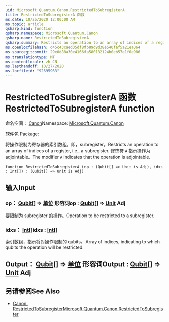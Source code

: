 ```yaml
---
uid: Microsoft.Quantum.Canon.RestrictedToSubregisterA
title: RestrictedToSubregisterA 函数
ms.date: 10/26/2020 12:00:00 AM
ms.topic: article
qsharp.kind: function
qsharp.namespace: Microsoft.Quantum.Canon
qsharp.name: RestrictedToSubregisterA
qsharp.summary: Restricts an operation to an array of indices of a register, i.e., a subregister. The modifier `A` indicates that the operation is adjointable.
ms.openlocfilehash: d45c43caed35df8fb89d9d38e540faf5a21ea064
ms.sourcegitcommit: 29e0d88a30e4166fa580132124b0eb57e1f0e986
ms.translationtype: MT
ms.contentlocale: zh-CN
ms.lasthandoff: 10/27/2020
ms.locfileid: "92695963"
---
```

# <a name="restrictedtosubregistera-function"></a><span data-ttu-id="3c384-102">RestrictedToSubregisterA 函数</span><span class="sxs-lookup"><span data-stu-id="3c384-102">RestrictedToSubregisterA function</span></span>

<span data-ttu-id="3c384-103">命名空间： [Canon](xref:Microsoft.Quantum.Canon)</span><span class="sxs-lookup"><span data-stu-id="3c384-103">Namespace: [Microsoft.Quantum.Canon](xref:Microsoft.Quantum.Canon)</span></span>

<span data-ttu-id="3c384-104">软件包 [](https://nuget.org/packages/)</span><span class="sxs-lookup"><span data-stu-id="3c384-104">Package: [](https://nuget.org/packages/)</span></span>


<span data-ttu-id="3c384-105">将操作限制为寄存器的索引数组，即，subregister。</span><span class="sxs-lookup"><span data-stu-id="3c384-105">Restricts an operation to an array of indices of a register, i.e., a subregister.</span></span>
<span data-ttu-id="3c384-106">修饰符 `A` 指示操作为 adjointable。</span><span class="sxs-lookup"><span data-stu-id="3c384-106">The modifier `A` indicates that the operation is adjointable.</span></span>

```qsharp
function RestrictedToSubregisterA (op : (Qubit[] => Unit is Adj), idxs : Int[]) : (Qubit[] => Unit is Adj)
```


## <a name="input"></a><span data-ttu-id="3c384-107">输入</span><span class="sxs-lookup"><span data-stu-id="3c384-107">Input</span></span>

### <a name="op--qubit--unit-adj"></a><span data-ttu-id="3c384-108">op： [Qubit](xref:microsoft.quantum.lang-ref.qubit)[] => [单位](xref:microsoft.quantum.lang-ref.unit) 形容词</span><span class="sxs-lookup"><span data-stu-id="3c384-108">op : [Qubit](xref:microsoft.quantum.lang-ref.qubit)[] => [Unit](xref:microsoft.quantum.lang-ref.unit) Adj</span></span>

<span data-ttu-id="3c384-109">要限制为 subregister 的操作。</span><span class="sxs-lookup"><span data-stu-id="3c384-109">Operation to be restricted to a subregister.</span></span>


### <a name="idxs--int"></a><span data-ttu-id="3c384-110">idxs： [Int](xref:microsoft.quantum.lang-ref.int)[]</span><span class="sxs-lookup"><span data-stu-id="3c384-110">idxs : [Int](xref:microsoft.quantum.lang-ref.int)[]</span></span>

<span data-ttu-id="3c384-111">索引数组，指示将对操作限制的 qubits。</span><span class="sxs-lookup"><span data-stu-id="3c384-111">Array of indices, indicating to which qubits the operation will be restricted.</span></span>



## <a name="output--qubit--unit-adj"></a><span data-ttu-id="3c384-112">Output： [Qubit](xref:microsoft.quantum.lang-ref.qubit)[] => [单位](xref:microsoft.quantum.lang-ref.unit) 形容词</span><span class="sxs-lookup"><span data-stu-id="3c384-112">Output : [Qubit](xref:microsoft.quantum.lang-ref.qubit)[] => [Unit](xref:microsoft.quantum.lang-ref.unit) Adj</span></span>



## <a name="see-also"></a><span data-ttu-id="3c384-113">另请参阅</span><span class="sxs-lookup"><span data-stu-id="3c384-113">See Also</span></span>

- [<span data-ttu-id="3c384-114">Canon. RestrictedToSubregister</span><span class="sxs-lookup"><span data-stu-id="3c384-114">Microsoft.Quantum.Canon.RestrictedToSubregister</span></span>](xref:Microsoft.Quantum.Canon.RestrictedToSubregister)